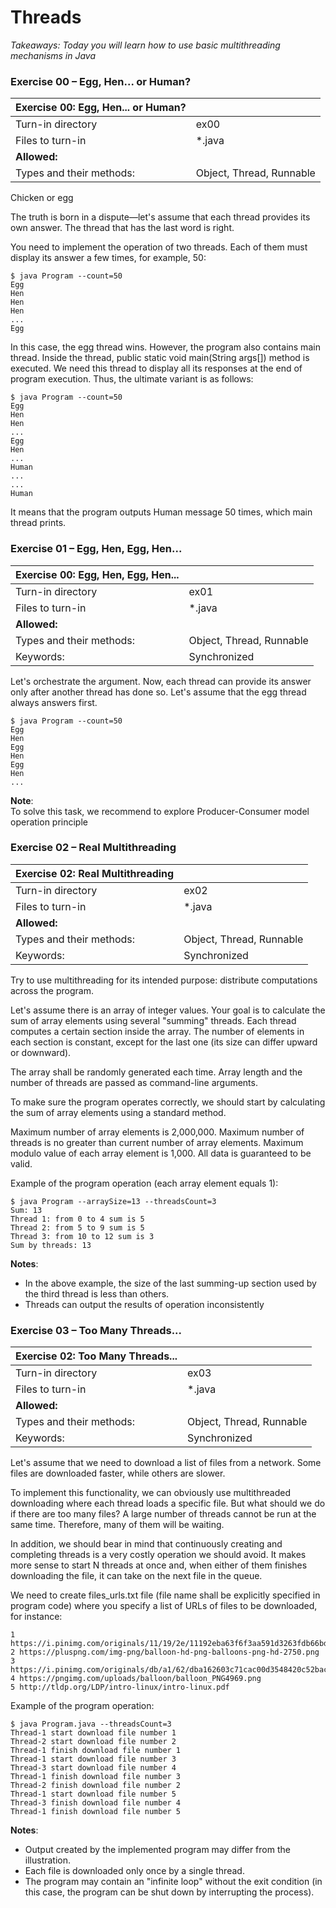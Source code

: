 # Threads

*Takeaways: Today you will learn how to use basic multithreading mechanisms in Java*

### Exercise 00 – Egg, Hen... or Human?

Exercise 00: Egg, Hen... or Human? ||
---|---
Turn-in directory |	ex00
Files to turn-in |	*.java
**Allowed:** |
Types and their methods: |	Object, Thread, Runnable

Chicken or egg

The truth is born in a dispute—let's assume that each thread provides its own answer. The thread that has the last word is right.

You need to implement the operation of two threads. Each of them must display its answer a few times, for example, 50:
```
$ java Program --count=50
Egg
Hen
Hen
Hen
...
Egg
```
In this case, the egg thread wins. However, the program also contains main thread. Inside the thread,  public static void main(String args[]) method is executed. We need this thread to display all its responses at the end of program execution. Thus, the ultimate variant is as follows:
```
$ java Program --count=50
Egg
Hen
Hen
...
Egg
Hen
...
Human
...
...
Human
```
It means that the program outputs Human message 50 times, which main thread prints.

### Exercise 01 – Egg, Hen, Egg, Hen...

Exercise 00: Egg, Hen, Egg, Hen... ||
---|---
Turn-in directory |	ex01
Files to turn-in | *.java
**Allowed:** |
Types and their methods: | Object, Thread, Runnable
Keywords: |	Synchronized

Let's orchestrate the argument. Now, each thread can provide its answer only after another thread has done so. Let's assume that the egg thread always answers first.

```
$ java Program --count=50
Egg
Hen
Egg
Hen
Egg
Hen
...
```

**Note**:<br>
To solve this task, we recommend to explore Producer-Consumer model operation principle

### Exercise 02 – Real Multithreading

Exercise 02: Real Multithreading ||
---|---
Turn-in directory |	ex02
Files to turn-in | *.java
**Allowed:** |
Types and their methods: | Object, Thread, Runnable
Keywords: | Synchronized

Try to use multithreading for its intended purpose: distribute computations across the program.

Let's assume there is an array of integer values. Your goal is to calculate the sum of array elements using several "summing" threads. Each thread computes a certain section inside the array. The number of elements in each section is constant, except for the last one (its size can differ upward or downward).

The array shall be randomly generated each time. Array length and the number of threads are passed as command-line arguments.

To make sure the program operates correctly, we should start by calculating the sum of array elements using a standard method.

Maximum number of array elements is 2,000,000. Maximum number of threads is no greater than current number of array elements. Maximum modulo value of each array element is 1,000. All data is guaranteed to be valid.

Example of the program operation (each array element equals 1):
```
$ java Program --arraySize=13 --threadsCount=3
Sum: 13
Thread 1: from 0 to 4 sum is 5
Thread 2: from 5 to 9 sum is 5
Thread 3: from 10 to 12 sum is 3
Sum by threads: 13
```

**Notes**:
- In the above example, the size of the last summing-up section used by the third thread is less than others.
- Threads can output the results of operation inconsistently

### Exercise 03 – Too Many Threads...

Exercise 02: Too Many Threads... ||
---|---
Turn-in directory	| ex03
Files to turn-in	| *.java
**Allowed:** |
Types and their methods: |	Object, Thread, Runnable
Keywords: |	Synchronized

Let's assume that we need to download a list of files from a network. Some files are downloaded faster, while others are slower.

To implement this functionality, we can obviously use multithreaded downloading where each thread loads a specific file. But what should we do if there are too many files? A large number of threads cannot be run at the same time. Therefore, many of them will be waiting.

In addition, we should bear in mind that continuously creating and completing threads is a very costly operation we should avoid. It makes more sense to start N threads at once and, when either of them finishes downloading the file, it can take on the next file in the queue.

We need to create files_urls.txt file (file name shall be explicitly specified in program code) where you specify a list of URLs of files to be downloaded, for instance:
```
1 https://i.pinimg.com/originals/11/19/2e/11192eba63f6f3aa591d3263fdb66bd5.jpg
2 https://pluspng.com/img-png/balloon-hd-png-balloons-png-hd-2750.png
3 https://i.pinimg.com/originals/db/a1/62/dba162603c71cac00d3548420c52bac6.png
4 https://pngimg.com/uploads/balloon/balloon_PNG4969.png
5 http://tldp.org/LDP/intro-linux/intro-linux.pdf
```
Example of the program operation:
```
$ java Program.java --threadsCount=3
Thread-1 start download file number 1
Thread-2 start download file number 2
Thread-1 finish download file number 1
Thread-1 start download file number 3
Thread-3 start download file number 4
Thread-1 finish download file number 3
Thread-2 finish download file number 2
Thread-1 start download file number 5
Thread-3 finish download file number 4
Thread-1 finish download file number 5
```
**Notes**:
- Output created by the implemented program may differ from the illustration.
- Each file is downloaded only once by a single thread.
- The program may contain an "infinite loop" without the exit condition (in this case, the program can be shut down by interrupting the process).
